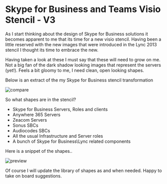 ﻿Skype for Business and Teams Visio Stencil - V3
===============================================

As I start thinking about the design of Skype for Business solutions it becomes apparent to me that its time for a new visio stencil. Having been a little reserved with the new images that were introduced in the Lync 2013 stencil I thought its time to embrace the new.

Having taken a look at these I must say that these will need to grow on me. Not a big fan of the dark shadow looking images that represent the servers (yet!). Feels a bit gloomy to me, I need clean, open looking shapes.

Below is an extract of the my Skype for Business stencil transformation

![compare](https://user-images.githubusercontent.com/51378700/91375513-05877a00-e86f-11ea-9bd1-18f4191f2cfb.png)


So what shapes are in the stencil?

* Skype for Business Servers, Roles and clients
* Anywhere 365 Servers
* Zeacom Servers
* Sonus SBCs
* Audiocodes SBCs
* All the usual Infrastructure and Server roles
* A bunch of Skype for Business\Lync related components

Here is a snippet of the shapes..

![preview](https://user-images.githubusercontent.com/51378700/91375624-5303e700-e86f-11ea-85d6-faa6b9dfa2ce.png)

Of course I will update the library of shapes as and when needed. Happy to take on board suggestions.
